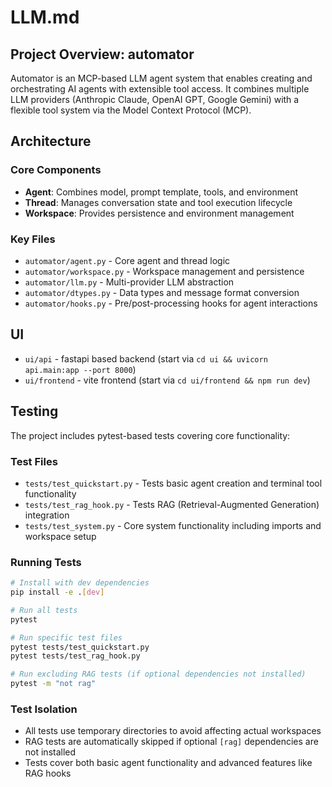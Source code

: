 # LLM.md

## Project Overview: automator

Automator is an MCP-based LLM agent system that enables creating and orchestrating AI agents with extensible tool access. It combines multiple LLM providers (Anthropic Claude, OpenAI GPT, Google Gemini) with a flexible tool system via the Model Context Protocol (MCP).


## Architecture

### Core Components
- **Agent**: Combines model, prompt template, tools, and environment
- **Thread**: Manages conversation state and tool execution lifecycle  
- **Workspace**: Provides persistence and environment management

### Key Files
- `automator/agent.py` - Core agent and thread logic
- `automator/workspace.py` - Workspace management and persistence
- `automator/llm.py` - Multi-provider LLM abstraction
- `automator/dtypes.py` - Data types and message format conversion
- `automator/hooks.py` - Pre/post-processing hooks for agent interactions

## UI
- `ui/api` - fastapi based backend (start via `cd ui && uvicorn api.main:app --port 8000`)
- `ui/frontend` - vite frontend (start via `cd ui/frontend && npm run dev`)

## Testing

The project includes pytest-based tests covering core functionality:

### Test Files
- `tests/test_quickstart.py` - Tests basic agent creation and terminal tool functionality
- `tests/test_rag_hook.py` - Tests RAG (Retrieval-Augmented Generation) integration
- `tests/test_system.py` - Core system functionality including imports and workspace setup

### Running Tests
```bash
# Install with dev dependencies
pip install -e .[dev]

# Run all tests
pytest

# Run specific test files  
pytest tests/test_quickstart.py
pytest tests/test_rag_hook.py

# Run excluding RAG tests (if optional dependencies not installed)
pytest -m "not rag"
```

### Test Isolation
- All tests use temporary directories to avoid affecting actual workspaces
- RAG tests are automatically skipped if optional `[rag]` dependencies are not installed
- Tests cover both basic agent functionality and advanced features like RAG hooks
